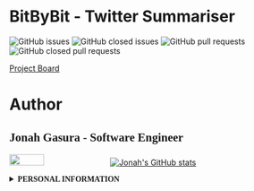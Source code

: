 # BitByBit - Twitter Summariser

![GitHub issues](https://img.shields.io/github/issues/jonahgasura/43Things?color=4CBB17&style=for-the-badge)
![GitHub closed issues](https://img.shields.io/github/issues-closed/jonahgasura/43Things?color=red&style=for-the-badge)
![GitHub pull requests](https://img.shields.io/github/issues-pr/jonahgasura/43Things?color=4CBB17&style=for-the-badge)
![GitHub closed pull requests](https://img.shields.io/github/issues-pr-closed/jonahgasura/43Things?color=red&style=for-the-badge)

[Project Board](https://github.com/users/jonahgasura/projects/1)

# Author

<h2  style="font-family: Jetbrains Mono"><strong>Jonah Gasura - Software Engineer</strong></h2>

<img src="https://user-images.githubusercontent.com/99664202/166660461-bc5065a1-ab7f-4b13-9875-44916f11b309.JPG" width=35% height = 35%> [![Jonah's GitHub stats](https://github-readme-stats.vercel.app/api?username=jonahgasura)](https://github.com/anuraghazra/github-readme-stats)

<details>
  <summary style="font-family: Jetbrains Mono"><strong>PERSONAL INFORMATION</strong></summary>
  <p>
    <h3 style="font-family: Jetbrains Mono"><strong>About Me: </strong></h3>
      <h4>A highly motivated and passionate software engineer studying BSc Computer Science (Honours). Skills include experience with Java and C++ to develop object oriented programs as well and web development experience using HTML, CSS, Javascript and NodeJs as well as using frameworks such as Angular, React and Bootstrap.</h4>
      <br>
    <h3 style="font-family: Jetbrains Mono"><strong>Languages and Tools: </strong></h3>
<p align="left"> <a href="https://www.w3.org/html/" target="_blank" rel="noreferrer"> <img src="https://raw.githubusercontent.com/devicons/devicon/master/icons/html5/html5-original-wordmark.svg" alt="html5" width="40" height="40"/> </a> </a> <a href="https://www.w3schools.com/css/" target="_blank" rel="noreferrer"> <img src="https://raw.githubusercontent.com/devicons/devicon/master/icons/css3/css3-original-wordmark.svg" alt="css3" width="40" height="40"/> </a> <a href="https://developer.mozilla.org/en-US/docs/Web/JavaScript" target="_blank" rel="noreferrer"> <img src="https://raw.githubusercontent.com/devicons/devicon/master/icons/javascript/javascript-original.svg" alt="javascript" width="40" height="40"/> </a> <a href="https://www.typescriptlang.org/" target="_blank" rel="noreferrer"> <img src="https://raw.githubusercontent.com/devicons/devicon/master/icons/typescript/typescript-original.svg" alt="typescript" width="40" height="40"/> </a> <a href="https://angular.io" target="_blank" rel="noreferrer"> <img src="https://angular.io/assets/images/logos/angular/angular.svg" alt="angular" width="40" height="40"/> </a> <a href="https://reactjs.org/" target="_blank" rel="noreferrer"> <img src="https://raw.githubusercontent.com/devicons/devicon/master/icons/react/react-original-wordmark.svg" alt="react" width="40" height="40"/> </a> <a href="https://www.w3schools.com/cpp/" target="_blank" rel="noreferrer"> <img src="https://raw.githubusercontent.com/devicons/devicon/master/icons/cplusplus/cplusplus-original.svg" alt="cplusplus" width="40" height="40"/>  <a href="https://git-scm.com/" target="_blank" rel="noreferrer"> <img src="https://www.vectorlogo.zone/logos/git-scm/git-scm-icon.svg" alt="git" width="40" height="40"/> <a href="https://www.java.com" target="_blank" rel="noreferrer"> <img src="https://raw.githubusercontent.com/devicons/devicon/master/icons/java/java-original.svg" alt="java" width="40" height="40"/> </a>  <a href="https://www.mysql.com/" target="_blank" rel="noreferrer"> <img src="https://raw.githubusercontent.com/devicons/devicon/master/icons/mysql/mysql-original-wordmark.svg" alt="mysql" width="40" height="40"/> </a> <a href="https://nodejs.org" target="_blank" rel="noreferrer"> <img src="https://raw.githubusercontent.com/devicons/devicon/master/icons/nodejs/nodejs-original-wordmark.svg" alt="nodejs" width="40" height="40"/> </a> = <a href="https://www.php.net" target="_blank" rel="noreferrer"> <img src="https://raw.githubusercontent.com/devicons/devicon/master/icons/php/php-original.svg" alt="php" width="40" height="40"/> </a> <a href="https://www.python.org" target="_blank" rel="noreferrer"> <img src="https://raw.githubusercontent.com/devicons/devicon/master/icons/python/python-original.svg" alt="python" width="40" height="40"/> </a>
  </p>
  <br>
  <h3>Socials:</h3>
  <p align="left">
<a href="https://github.com/jonahgasura" target="_blank">
<img src=https://img.shields.io/badge/github-%2324292e.svg?&style=for-the-badge&logo=github&logoColor=white alt=github  />
</a>
    </a>
<a href="https://www.linkedin.com/in/jonah-gasura-4869841a4" target="_blank">
<img src=https://img.shields.io/badge/linkedin-%231E77B5.svg?&style=for-the-badge&logo=linkedin&logoColor=white alt=linkedin/>
</a>
</p>
 </p>
</details>
